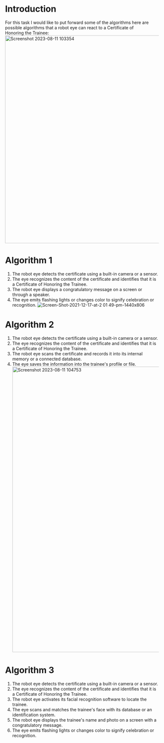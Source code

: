 # Introduction
For this task I would like to put forward some of the algorithms here are possible algorithms that a robot eye can react to a Certificate of Honoring the Trainee:
<img width="682" alt="Screenshot 2023-08-11 103354" src="https://github.com/joudalhef/SM23-IoT04/assets/139080884/ebdcc911-ed3e-4acd-b7fc-5008117c0dd8">

# Algorithm 1
1. The robot eye detects the certificate using a built-in camera or a sensor.
2. The eye recognizes the content of the certificate and identifies that it is a Certificate of Honoring the Trainee.
3. The robot eye displays a congratulatory message on a screen or through a speaker.
4. The eye emits flashing lights or changes color to signify celebration or recognition.
 ![Screen-Shot-2021-12-17-at-2 01 49-pm-1440x806](https://github.com/joudalhef/SM23-IoT04/assets/139080884/242a09b4-84a9-4a03-a0f9-e3b3c5298ef1)

# Algorithm 2
1. The robot eye detects the certificate using a built-in camera or a sensor.
2. The eye recognizes the content of the certificate and identifies that it is a Certificate of Honoring the Trainee.
3. The robot eye scans the certificate and records it into its internal memory or a connected database.
4. The eye saves the information into the trainee's profile or file.
   <img width="937" alt="Screenshot 2023-08-11 104753" src="https://github.com/joudalhef/SM23-IoT04/assets/139080884/2914e96c-9d88-41de-aa27-71b16fae72b6">

# Algorithm 3
1. The robot eye detects the certificate using a built-in camera or a sensor.
2. The eye recognizes the content of the certificate and identifies that it is a Certificate of Honoring the Trainee.
3. The robot eye activates its facial recognition software to locate the trainee.
4. The eye scans and matches the trainee's face with its database or an identification system.
5. The robot eye displays the trainee's name and photo on a screen with a congratulatory message.
6. The eye emits flashing lights or changes color to signify celebration or recognition.
